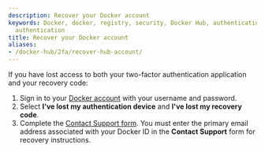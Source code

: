 ```yaml
---
description: Recover your Docker account
keywords: Docker, docker, registry, security, Docker Hub, authentication, two-factor
  authentication
title: Recover your Docker account
aliases:
- /docker-hub/2fa/recover-hub-account/
---
```


If you have lost access to both your two-factor authentication application and your recovery code:

1. Sign in to your [Docker account](https://app.docker.com/login) with your username and password.
2. Select **I've lost my authentication device** and **I've lost my recovery code**.
3. Complete the [Contact Support form](https://hub.docker.com/support/contact/?category=2fa-lockout). 
    You must enter the primary email address associated with your Docker ID in the **Contact Support** form for recovery instructions.
